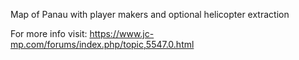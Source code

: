 Map of Panau with player makers and optional helicopter extraction

For more info visit: https://www.jc-mp.com/forums/index.php/topic,5547.0.html
